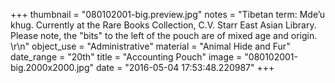 +++
thumbnail = "080102001-big.preview.jpg"
notes = "Tibetan term: Mde’u khug. Currently at the Rare Books Collection, C.V. Starr East Asian Library. Please note, the \"bits\" to the left of the pouch are of mixed age and origin. \r\n"
object_use = "Administrative"
material = "Animal Hide and Fur"
date_range = "20th"
title = "Accounting Pouch"
image = "080102001-big.2000x2000.jpg"
date = "2016-05-04 17:53:48.220987"
+++
